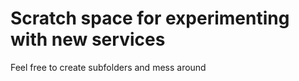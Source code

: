# Scratch space for experimenting with new services
Feel free to create subfolders and mess around

